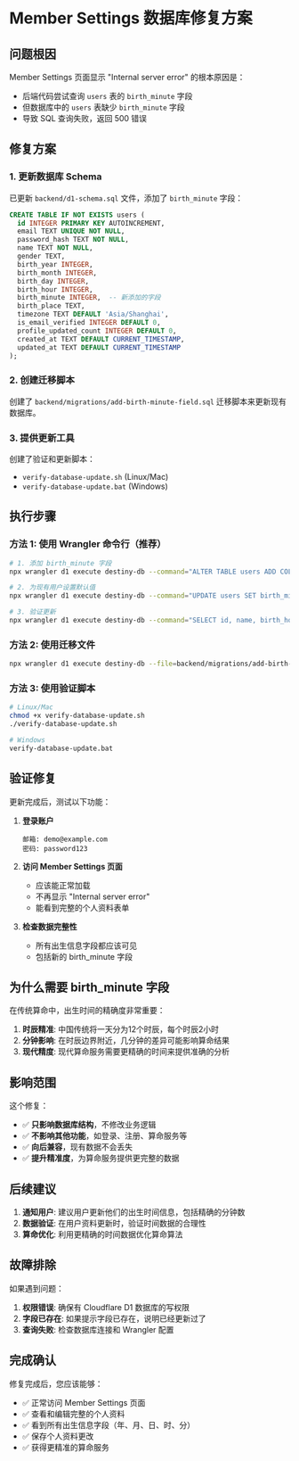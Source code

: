 # Member Settings 数据库修复方案

## 问题根因

Member Settings 页面显示 "Internal server error" 的根本原因是：
- 后端代码尝试查询 `users` 表的 `birth_minute` 字段
- 但数据库中的 `users` 表缺少 `birth_minute` 字段
- 导致 SQL 查询失败，返回 500 错误

## 修复方案

### 1. 更新数据库 Schema

已更新 `backend/d1-schema.sql` 文件，添加了 `birth_minute` 字段：

```sql
CREATE TABLE IF NOT EXISTS users (
  id INTEGER PRIMARY KEY AUTOINCREMENT,
  email TEXT UNIQUE NOT NULL,
  password_hash TEXT NOT NULL,
  name TEXT NOT NULL,
  gender TEXT,
  birth_year INTEGER,
  birth_month INTEGER,
  birth_day INTEGER,
  birth_hour INTEGER,
  birth_minute INTEGER,  -- 新添加的字段
  birth_place TEXT,
  timezone TEXT DEFAULT 'Asia/Shanghai',
  is_email_verified INTEGER DEFAULT 0,
  profile_updated_count INTEGER DEFAULT 0,
  created_at TEXT DEFAULT CURRENT_TIMESTAMP,
  updated_at TEXT DEFAULT CURRENT_TIMESTAMP
);
```

### 2. 创建迁移脚本

创建了 `backend/migrations/add-birth-minute-field.sql` 迁移脚本来更新现有数据库。

### 3. 提供更新工具

创建了验证和更新脚本：
- `verify-database-update.sh` (Linux/Mac)
- `verify-database-update.bat` (Windows)

## 执行步骤

### 方法 1: 使用 Wrangler 命令行（推荐）

```bash
# 1. 添加 birth_minute 字段
npx wrangler d1 execute destiny-db --command="ALTER TABLE users ADD COLUMN birth_minute INTEGER;"

# 2. 为现有用户设置默认值
npx wrangler d1 execute destiny-db --command="UPDATE users SET birth_minute = 0 WHERE birth_minute IS NULL;"

# 3. 验证更新
npx wrangler d1 execute destiny-db --command="SELECT id, name, birth_hour, birth_minute FROM users LIMIT 3;"
```

### 方法 2: 使用迁移文件

```bash
npx wrangler d1 execute destiny-db --file=backend/migrations/add-birth-minute-field.sql
```

### 方法 3: 使用验证脚本

```bash
# Linux/Mac
chmod +x verify-database-update.sh
./verify-database-update.sh

# Windows
verify-database-update.bat
```

## 验证修复

更新完成后，测试以下功能：

1. **登录账户**
   ```
   邮箱: demo@example.com
   密码: password123
   ```

2. **访问 Member Settings 页面**
   - 应该能正常加载
   - 不再显示 "Internal server error"
   - 能看到完整的个人资料表单

3. **检查数据完整性**
   - 所有出生信息字段都应该可见
   - 包括新的 birth_minute 字段

## 为什么需要 birth_minute 字段

在传统算命中，出生时间的精确度非常重要：

1. **时辰精准**: 中国传统将一天分为12个时辰，每个时辰2小时
2. **分钟影响**: 在时辰边界附近，几分钟的差异可能影响算命结果
3. **现代精度**: 现代算命服务需要更精确的时间来提供准确的分析

## 影响范围

这个修复：
- ✅ **只影响数据库结构**，不修改业务逻辑
- ✅ **不影响其他功能**，如登录、注册、算命服务等
- ✅ **向后兼容**，现有数据不会丢失
- ✅ **提升精准度**，为算命服务提供更完整的数据

## 后续建议

1. **通知用户**: 建议用户更新他们的出生时间信息，包括精确的分钟数
2. **数据验证**: 在用户资料更新时，验证时间数据的合理性
3. **算命优化**: 利用更精确的时间数据优化算命算法

## 故障排除

如果遇到问题：

1. **权限错误**: 确保有 Cloudflare D1 数据库的写权限
2. **字段已存在**: 如果提示字段已存在，说明已经更新过了
3. **查询失败**: 检查数据库连接和 Wrangler 配置

## 完成确认

修复完成后，您应该能够：
- ✅ 正常访问 Member Settings 页面
- ✅ 查看和编辑完整的个人资料
- ✅ 看到所有出生信息字段（年、月、日、时、分）
- ✅ 保存个人资料更改
- ✅ 获得更精准的算命服务
